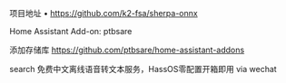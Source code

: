 
项目地址
• https://github.com/k2-fsa/sherpa-onnx



Home Assistant Add-on: ptbsare



添加存储库
https://github.com/ptbsare/home-assistant-addons






search 免费中文离线语音转文本服务，HassOS零配置开箱即用 via wechat